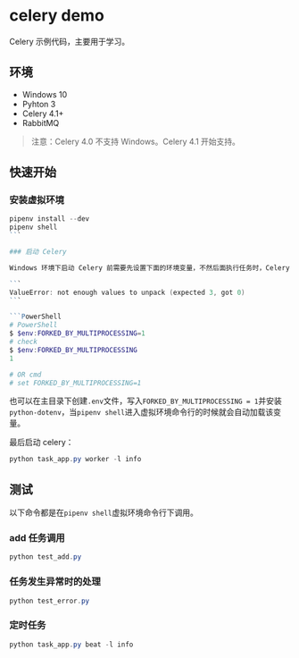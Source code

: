 # celery demo

Celery 示例代码，主要用于学习。

## 环境

- Windows 10
- Pyhton 3
- Celery 4.1+
- RabbitMQ

> 注意：Celery 4.0 不支持 Windows。Celery 4.1 开始支持。

## 快速开始

### 安装虚拟环境

````PowerShell
pipenv install --dev
pipenv shell
```

### 启动 Celery

Windows 环境下启动 Celery 前需要先设置下面的环境变量，不然后面执行任务时，Celery 后端会报错。

```
ValueError: not enough values to unpack (expected 3, got 0)
```

```PowerShell
# PowerShell
$ $env:FORKED_BY_MULTIPROCESSING=1
# check
$ $env:FORKED_BY_MULTIPROCESSING
1

# OR cmd
# set FORKED_BY_MULTIPROCESSING=1
````

也可以在主目录下创建`.env`文件，写入`FORKED_BY_MULTIPROCESSING = 1`并安装`python-dotenv`，当`pipenv shell`进入虚拟环境命令行的时候就会自动加载该变量。

最后启动 celery：

```PowerShell
python task_app.py worker -l info
```

## 测试

以下命令都是在`pipenv shell`虚拟环境命令行下调用。

### add 任务调用

```PowerShell
python test_add.py
```

### 任务发生异常时的处理

```PowerShell
python test_error.py
```

### 定时任务

```PowerShell
python task_app.py beat -l info
```
